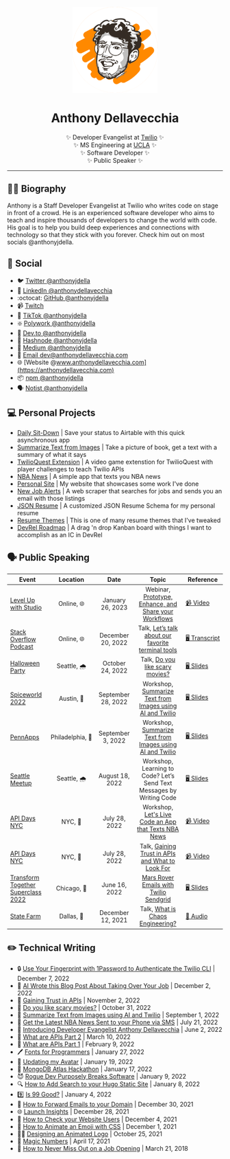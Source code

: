 <div class="info">
  <p align="center" class="header-image"><img src="images/profile-pic.png" width="200" alt="Avatar of me in cartoon style"></p>
  <h1 class="name" align="center"><span>Anthony Dellavecchia</span></h1>
  <p class="meta-data" align="center">
    ✨ Developer Evangelist at <a target="_blank" rel="noopener noreferrer" href="https://www.twilio.com">Twilio</a> ✨<br/>
    ✨ MS Engineering at <a target="_blank" rel="noopener noreferrer" href="https://samueli.ucla.edu/">UCLA</a> ✨<br/>
    ✨ Software Developer ✨<br/>
    ✨ Public Speaker ✨
  </p>
</div>

---

## 👨‍💻 Biography

Anthony is a Staff Developer Evangelist at Twilio who writes code on stage in front of a crowd. He is an experienced software developer who aims to teach and inspire thousands of developers to change the world with code. His goal is to help you build deep experiences and connections with technology so that they stick with you forever. Check him out on most socials @anthonyjdella.

## 👥 Social

- 🐦 [Twitter @anthonyjdella](https://twitter.com/anthonyjdella)
- 💼 [LinkedIn @anthonydellavecchia](https://www.linkedin.com/in/anthonydellavecchia/)
- :octocat: [GitHub @anthonyjdella](https://github.com/anthonyjdella)
- 📹 [Twitch](https://www.twitch.tv/anthonyjdella)
- 🕺 [TikTok @anthonyjdella](https://tiktok.com/@anthonyjdella)
- ❇️ [Polywork @anthonyjdella](https://www.polywork.com/anthonyjdella)
- 📓 [Dev.to @anthonyjdella](https://dev.to/anthonyjdella)
- 📝 [Hashnode @anthonyjdella](https://anthonyjdella.hashnode.dev/)
- 📂 [Medium @anthonyjdella](https://medium.com/@anthonyjdella)
- 📧 [Email dev@anthonydellavecchia.com](mailto:dev@anthonydellavecchia.com)
- 🌐 [Website @www.anthonydellavecchia.com](https://anthonydellavecchia.com)
- 📦 [npm @anthonyjdella](https://npmjs.com/~anthonyjdella)
- 🗣 [Notist @anthonyjdella](https://noti.st/anthonyjdella)


## 💻 Personal Projects

- [Daily Sit-Down](https://github.com/anthonyjdella/level-up-with-twilio-studio) | Save your status to Airtable with this quick asynchronous app
- [Summarize Text from Images](https://github.com/anthonyjdella/summarize-text) | Take a picture of book, get a text with a summary of what it says
- [TwilioQuest Extension](https://github.com/anthonyjdella/twilio-quest-booth-mission) | A video game extenstion for TwilioQuest with player challenges to teach Twilio APIs
- [NBA News](https://github.com/anthonyjdella/nba-news) | A simple app that texts you NBA news
- [Personal Site](https://github.com/anthonyjdella/personal-website) | My website that showcases some work I've done
- [New Job Alerts](https://github.com/anthonyjdella/automated-job-web-scraping) | A web scraper that searches for jobs and sends you an email with those listings
- [JSON Resume](https://github.com/anthonyjdella/customized-resume-schema) | A customized JSON Resume Schema for my personal resume
- [Resume Themes](https://github.com/anthonyjdella/customized-jsonresume-theme-mocha-responsive) | This is one of many resume themes that I've tweaked
- [DevRel Roadmap](https://github.com/anthonyjdella/roadmap) | A drag 'n drop Kanban board with things I want to accomplish as an IC in DevRel


## 🗣 Public Speaking

| Event | Location | Date | Topic | Reference      |
|------|:-------:|:-----:|:------:|--------|
| [Level Up with Studio](https://interactive.twilio.com/level-up-with-studio-prototype-enhance-and-share-your-workflows-webinar) | Online,&nbsp;🌐 | January 26, 2023 | Webinar, [Prototype, Enhance, and Share your Workflows](https://interactive.twilio.com/level-up-with-studio-prototype-enhance-and-share-your-workflows-webinar) | [📹&nbsp;Video](https://interactive.twilio.com/level-up-with-studio-prototype-enhance-and-share-your-workflows-webinar) |
| [Stack Overflow Podcast](https://stackoverflow.blog/podcast/) | Online,&nbsp;🌐 | December 20, 2022 | Talk, [Let’s talk about our favorite terminal tools](https://stackoverflow.blog/2022/12/20/lets-talk-about-our-favorite-terminal-tools/) | [🖥&nbsp;Transcript](https://the-stack-overflow-podcast.simplecast.com/episodes/talking-about-our-favorite-terminal-tools/transcript/) |
| [Halloween Party](https://www.meetup.com/twilio-seattle/events/288926681/) | Seattle,&nbsp;🌧️ | October 24, 2022 | Talk, [Do you like scary movies?](https://www.twilio.com/blog/do-you-like-scary-movies-build-a-halloween-project-with-twilio) | [🖥&nbsp;Slides](https://noti.st/anthonyjdella/YEMatV/do-you-like-scary-movies) |
| [Spiceworld 2022](https://www.spiceworks.com/spiceworld/) | Austin,&nbsp;🥩 | September 28, 2022 | Workshop, [Summarize Text from Images using AI and Twilio](https://www.twilio.com/blog/summarize-text-from-images-using-ai-and-twilio) | [🖥&nbsp;Slides](https://noti.st/anthonyjdella/L6gFMA/summarize-text-from-images-using-ai-and-twilio) |
| [PennApps](https://2022f.pennapps.com/) | Philadelphia,&nbsp;🔔 | September 3, 2022 | Workshop, [Summarize Text from Images using AI and Twilio](https://www.twilio.com/blog/summarize-text-from-images-using-ai-and-twilio) | [🖥&nbsp;Slides](https://noti.st/anthonyjdella/imxRTl/summarize-text-from-images-using-ai-and-twilio) |
| [Seattle Meetup](https://www.meetup.com/twilio-seattle/events/287291753/) | Seattle,&nbsp;🌧️ | August 18, 2022 | Workshop, Learning to Code? Let’s Send Text Messages by Writing Code | [🖥&nbsp;Slides](https://noti.st/anthonyjdella/U9Vpix/learning-to-code-lets-send-texts-by-writing-code) |
| [API Days NYC](https://www.apidays.global/new-york/) | NYC,&nbsp;🗽 | July 28, 2022 | Workshop, [Let's Live Code an App that Texts NBA News](https://www.twilio.com/blog/get-the-latest-nba-news-sent-to-your-phone-via-sms) | [📹&nbsp;Video](https://www.youtube.com/watch?v=LnfYf6baTQs) |
| [API Days NYC](https://www.apidays.global/new-york/) | NYC,&nbsp;🗽 | July 28, 2022 | Talk, [Gaining Trust in APIs and What to Look For](https://anthonydellavecchia.com/blog/gaining_trust_in_apis/) | [📹&nbsp;Video](https://www.youtube.com/watch?v=elgcCqnNeEs) |
| [Transform Together Superclass 2022](https://www.twilioengageeverywhere.com/chicago/home) | Chicago,&nbsp;🍕 | June 16, 2022 | [Mars Rover Emails with Twilio Sendgrid](https://www.twilio.com/blog/mars-rover-emails-with-python-and-twilio-sendgrid) | [🖥&nbsp;Slides](https://noti.st/anthonyjdella/6TEdbM/mars-rover-emails-with-twilio-sendgrid) |
| [State Farm](https://www.statefarm.com/) | Dallas,&nbsp;🤠 | December 12, 2021 | Talk, [What is Chaos Engineering?](https://soundcloud.com/anthony-dellavecchia/what-is-chaos-engineering?si=ffec7e78bfa5410c9611513b331e8095&utm_source=clipboard&utm_medium=text&utm_campaign=social_sharing) | [🎤&nbsp;Audio](https://soundcloud.com/anthony-dellavecchia/what-is-chaos-engineering?si=ffec7e78bfa5410c9611513b331e8095&utm_source=clipboard&utm_medium=text&utm_campaign=social_sharing) |



## ✏️ Technical Writing

- 🔒 [Use Your Fingerprint with 1Password to Authenticate the Twilio CLI](https://www.twilio.com/blog/use-your-fingerprint-with-1password-to-authenticate-twilio-cli) | December 7, 2022
- 🤖 [AI Wrote this Blog Post About Taking Over Your Job](https://anthonydellavecchia.com/blog/this-blog-post-is-written-by-ai/) | December 2, 2022
- 🤝 [Gaining Trust in APIs](https://www.apiscene.io/api-security-identity/gaining-trust-in-apis-and-what-to-look-for/) | November 2, 2022
- 👻 [Do you like scary movies?](https://www.twilio.com/blog/do-you-like-scary-movies-build-a-halloween-project-with-twilio) | October 31, 2022
- 📝 [Summarize Text from Images using AI and Twilio](https://www.twilio.com/blog/summarize-text-from-images-using-ai-and-twilio) | September 1, 2022
- 🏀 [Get the Latest NBA News Sent to your Phone via SMS](https://www.twilio.com/blog/get-the-latest-nba-news-sent-to-your-phone-via-sms) | July 21, 2022
- 👋 [Introducing Developer Evangelist Anthony Dellavecchia](https://www.twilio.com/blog/introducing-twilio-developer-evangelist-anthony-dellavecchia) | June 2, 2022
- 🤖 [What are APIs Part 2](https://anthonydellavecchia.com/blog/what-are-apis-2/) | March 10, 2022
- 🤖 [What are APIs Part 1](https://anthonydellavecchia.com/blog/what-are-apis-1/) | February 9, 2022
- 🖊️ [Fonts for Programmers](https://anthonydellavecchia.com/blog/fonts-for-programmers/) | January 27, 2022
- 🎨 [Updating my Avatar](https://anthonydellavecchia.com/blog/updating-my-avatar/) | January 19, 2022
- 💽 [MongoDB Atlas Hackathon](https://anthonydellavecchia.com/blog/mongodb-atlas-hackathon/) | January 17, 2022
- 😈 [Rogue Dev Purposely Breaks Software](https://anthonydellavecchia.com/blog/rogue-dev-purposely-breaks-software/) | January 9, 2022
- 🔍 [How to Add Search to your Hugo Static Site](https://anthonydellavecchia.com/blog/how-to-add-search-to-your-hugo-static-site/) | January 8, 2022
- 9️⃣ [Is 99 Good?](https://anthonydellavecchia.com/blog/is-99-good/) | January 4, 2022
- 📩 [How to Forward Emails to your Domain](https://anthonydellavecchia.com/blog/how-to-forward-emails-to-your-domain/) | December 30, 2021
- 🌐 [Launch Insights](https://anthonydellavecchia.com/blog/launch-insights/) | December 28, 2021
- 👀 [How to Check your Website Users](https://anthonydellavecchia.com/blog/how-to-check-your-website-users/) | December 4, 2021
- 👋 [How to Animate an Emoji with CSS](https://anthonydellavecchia.com/blog/how-to-animate-an-emoji-with-css/) | December 1, 2021
- 👨‍🎨 [Designing an Animated Logo](https://anthonydellavecchia.com/blog/designing-an-animated-logo/) | October 25, 2021
- 🧙 [Magic Numbers](https://anthonydellavecchia.com/blog/magic-numbers/) | April 17, 2021
- 💼 [How to Never Miss Out on a Job Opening](https://anthonydellavecchia.com/blog/how-to-never-miss-out-on-a-job-opening/) | March 21, 2018

